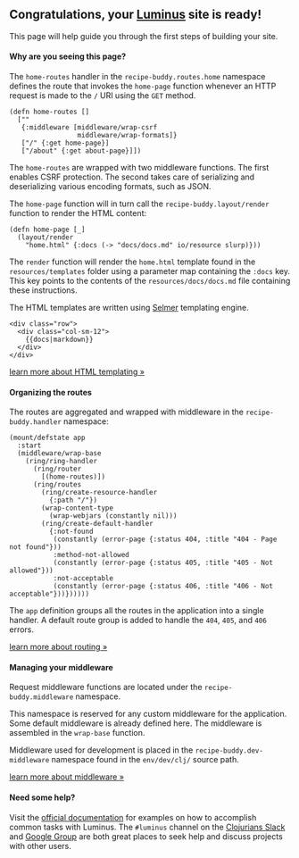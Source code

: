 <h2 class="alert alert-success">Congratulations, your <a class="alert-link" href="http://luminusweb.net">Luminus</a> site is ready!</h2>

This page will help guide you through the first steps of building your site.

#### Why are you seeing this page?

The `home-routes` handler in the `recipe-buddy.routes.home` namespace
defines the route that invokes the `home-page` function whenever an HTTP
request is made to the `/` URI using the `GET` method.

```
(defn home-routes []
  [""
   {:middleware [middleware/wrap-csrf
                 middleware/wrap-formats]}
   ["/" {:get home-page}]
   ["/about" {:get about-page}]])
```

The `home-routes` are wrapped with two middleware functions. The first enables CSRF protection.
The second takes care of serializing and deserializing various encoding formats, such as JSON.

The `home-page` function will in turn call the `recipe-buddy.layout/render` function
to render the HTML content:

```
(defn home-page [_]
  (layout/render
    "home.html" {:docs (-> "docs/docs.md" io/resource slurp)}))
```

The `render` function will render the `home.html` template found in the `resources/templates`
folder using a parameter map containing the `:docs` key. This key points to the
contents of the `resources/docs/docs.md` file containing these instructions.

The HTML templates are written using [Selmer](https://github.com/yogthos/Selmer) templating engine.

```
<div class="row">
  <div class="col-sm-12">
    {{docs|markdown}}
  </div>
</div>
```

<a class="btn btn-primary" href="http://www.luminusweb.net/docs/html_templating.md">learn more about HTML templating »</a>

#### Organizing the routes

The routes are aggregated and wrapped with middleware in the `recipe-buddy.handler` namespace:

```
(mount/defstate app
  :start
  (middleware/wrap-base
    (ring/ring-handler
      (ring/router
        [(home-routes)])
      (ring/routes
        (ring/create-resource-handler
          {:path "/"})
        (wrap-content-type
          (wrap-webjars (constantly nil)))
        (ring/create-default-handler
          {:not-found
           (constantly (error-page {:status 404, :title "404 - Page not found"}))
           :method-not-allowed
           (constantly (error-page {:status 405, :title "405 - Not allowed"}))
           :not-acceptable
           (constantly (error-page {:status 406, :title "406 - Not acceptable"}))})))))
```

The `app` definition groups all the routes in the application into a single handler.
A default route group is added to handle the `404`, `405`, and `406` errors.

<a class="btn btn-primary" href="https://metosin.github.io/reitit/basics">learn more about routing »</a>

#### Managing your middleware

Request middleware functions are located under the `recipe-buddy.middleware` namespace.

This namespace is reserved for any custom middleware for the application. Some default middleware is
already defined here. The middleware is assembled in the `wrap-base` function.

Middleware used for development is placed in the `recipe-buddy.dev-middleware` namespace found in
the `env/dev/clj/` source path.

<a class="btn btn-primary" href="http://www.luminusweb.net/docs/middleware.md">learn more about middleware »</a>

#### Need some help?

Visit the [official documentation](http://www.luminusweb.net/docs) for examples
on how to accomplish common tasks with Luminus. The `#luminus` channel on the [Clojurians Slack](http://clojurians.net/) and [Google Group](https://groups.google.com/forum/#!forum/luminusweb) are both great places to seek help and discuss projects with other users.
